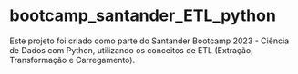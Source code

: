 # bootcamp_santander_ETL_python
Este projeto foi criado como parte do Santander Bootcamp 2023 - Ciência de Dados com Python, utilizando os conceitos de ETL (Extração, Transformação e Carregamento).
